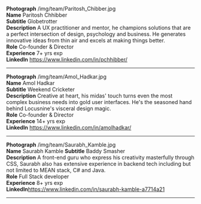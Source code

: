 **Photograph** /img/team/Paritosh_Chibber.jpg  
**Name** Paritosh Chhibber  
**Subtitle** Globetrotter  
**Description** A UX practitioner and mentor, he champions solutions that are a perfect intersection of design, psychology and business. He generates innovative ideas from thin air and excels at making things better.  
**Role** Co-founder & Director  
**Experience** 7+ yrs exp  
**LinkedIn** https://www.linkedin.com/in/pchhibber/  

---

**Photograph** /img/team/Amol_Hadkar.jpg  
**Name** Amol Hadkar  
**Subtitle** Weekend Cricketer  
**Description** Creative at heart, his midas' touch turns even the most complex business needs into gold user interfaces. He's the seasoned hand behind Locusnine's visceral design magic.  
**Role** Co-founder & Director  
**Experience** 14+ yrs exp  
**LinkedIn** https://www.linkedin.com/in/amolhadkar/  

---

**Photograph** /img/team/Saurabh_Kamble.jpg  
**Name** Saurabh Kamble
**Subtitle** Baddy Smasher  
**Description** A front-end guru who express his creativity masterfully through CSS, Saurabh also has extensive experience in backend tech including but not limited to MEAN stack, C# and Java.  
**Role** Full Stack developer  
**Experience** 8+ yrs exp  
**LinkedIn**https://www.linkedin.com/in/saurabh-kamble-a7714a21

---
